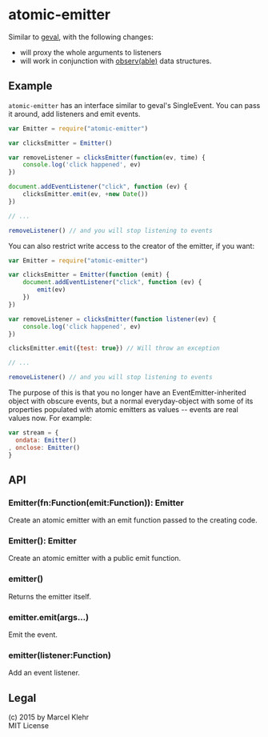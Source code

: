 # atomic-emitter
Similar to [geval](https://github.com/Raynos/geval), with the following changes:

 * will proxy the whole arguments to listeners
 * will work in conjunction with [observ(able)](http://github-com/Raynos/observ) data structures.

## Example
`atomic-emitter` has an interface similar to geval's SingleEvent. You can pass it around, add listeners and emit events.

```js
var Emitter = require("atomic-emitter")

var clicksEmitter = Emitter()

var removeListener = clicksEmitter(function(ev, time) {
    console.log('click happened', ev)
})

document.addEventListener("click", function (ev) {
    clicksEmitter.emit(ev, +new Date())
})

// ...

removeListener() // and you will stop listening to events
```

You can also restrict write access to the creator of the emitter, if you want:

```js
var Emitter = require("atomic-emitter")

var clicksEmitter = Emitter(function (emit) {
    document.addEventListener("click", function (ev) {
        emit(ev)
    })
})

var removeListener = clicksEmitter(function listener(ev) {
    console.log('click happened', ev)
})

clicksEmitter.emit({test: true}) // Will throw an exception

// ...

removeListener() // and you will stop listening to events
```

The purpose of this is that you no longer have an EventEmitter-inherited object with obscure events, but a normal everyday-object with some of its properties populated with atomic emitters as values -- events are real values now. For example:

```js
var stream = {
  ondata: Emitter()
, onclose: Emitter()
}
```

## API
### Emitter(fn:Function(emit:Function)): Emitter
Create an atomic emitter with an emit function passed to the creating code.

### Emitter(): Emitter
Create an atomic emitter with a public emit function.

### emitter()
Returns the emitter itself.

### emitter.emit(args...)
Emit the event.

### emitter(listener:Function)
Add an event listener.

## Legal
(c) 2015 by Marcel Klehr  
MIT License